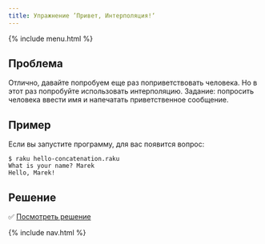 ```yaml
---
title: Упражнение ’Привет, Интерполяция!‘
---
```


{% include menu.html %}

## Проблема

Отлично, давайте попробуем еще раз поприветствовать человека. Но в этот раз
попробуйте использовать интерполяцию. Задание: попросить человека ввести имя и
напечатать приветственное сообщение.

## Пример

Если вы запустите программу, для вас появится вопрос:

```console
$ raku hello-concatenation.raku
What is your name? Marek
Hello, Marek!
```

## Решение

✅ [Посмотреть решение](solution)

{% include nav.html %}
